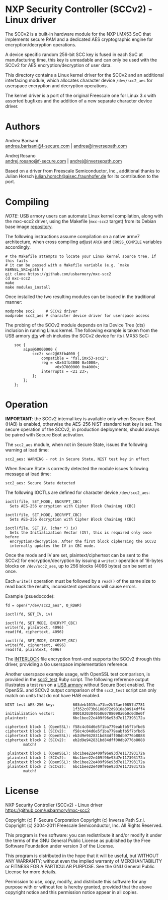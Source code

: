 NXP Security Controller (SCCv2) - Linux driver
==============================================

The SCCv2 is a built-in hardware module for the NXP i.MX53 SoC that implements
secure RAM and a dedicated AES cryptographic engine for encryption/decryption
operations.

A device specific random 256-bit SCC key is fused in each SoC at manufacturing
time, this key is unreadable and can only be used with the SCCv2 for AES
encryption/decryption of user data.

This directory contains a Linux kernel driver for the SCCv2 and an additional
interfacing module, which allocates character device `/dev/scc2_aes` for
userspace encryption and decryption operations.

The kernel driver is a port of the original Freescale one for Linux 3.x with
assorted bugfixes and the addition of a new separate character device driver.

Authors
=======

Andrea Barisani  
andrea.barisani@f-secure.com | andrea@inversepath.com  

Andrej Rosano  
andrej.rosano@f-secure.com   | andrej@inversepath.com  

Based on a driver from Freescale Semiconductor, Inc., additional thanks to
Julian Horsch <julian.horsch@aisec.fraunhofer.de> for its contribution to the
port.

Compiling
=========

*NOTE*: USB armory users can automate Linux kernel compilation, along with the
mxc-scc2 driver, using the Makefile (`mxc-scc2` target) from its Debian base image
[repository](https://github.com/usbarmory/usbarmory-debian-base_image).

The following instructions assume compilation on a native armv7 architecture,
when cross compiling adjust `ARCH` and `CROSS_COMPILE` variables accordingly.

```
# the Makefile attempts to locate your Linux kernel source tree, if this fails
# it can be passed with a Makefile variable (e.g. `make KERNEL_SRC=path`)
git clone https://github.com/usbarmory/mxc-scc2
cd mxc-scc2
make
make modules_install
```

Once installed the two resulting modules can be loaded in the traditional
manner:

```
modprobe scc2     # SCCv2 driver
modprobe scc2_aes # character device driver for userspace access
```

The probing of the SCCv2 module depends on its Device Tree (dts) inclusion in
running Linux kernel. The following example is taken from the USB armory
[dts](https://github.com/usbarmory/usbarmory/blob/master/software/kernel_conf/mark-one/imx53-usbarmory-scc2.dts)
which includes the SCCv2 device for its i.MX53 SoC:

```
	soc {
		aips@60000000 {
			scc2: scc2@63fb4000 {
				compatible = "fsl,imx53-scc2";
				reg = <0x63fb4000 0x4000>,
				      <0x07000000 0x4000>;
				interrupts = <21 23>;
			};
		};
	};
```

Operation
=========

**IMPORTANT**: the SCCv2 internal key is available only when Secure Boot (HAB)
is enabled, otherwise the AES-256 NIST standard test key is set. The secure
operation of the SCCv2, in production deployments, should always be paired with
Secure Boot activation.

The `scc2_aes` module, when not in Secure State, issues the following warning
at load time:

```
scc2_aes: WARNING - not in Secure State, NIST test key in effect
```

When Secure State is correctly detected the module issues following message at
load time:

```
scc2_aes: Secure State detected
```


The following IOCTLs are defined for character device `/dev/scc2_aes`:

```
ioctl(file, SET_MODE, ENCRYPT_CBC)
  Sets AES-256 encryption with Cipher Block Chaining (CBC)

ioctl(file, SET_MODE, DECRYPT_CBC)
  Sets AES-256 decryption with Cipher Block Chaining (CBC)

ioctl(file, SET_IV, (char *) iv)
  Sets the Initialization Vector (IV), this is required only once before
  encryption/decryption. After the first block ciphersing the SCCv2
  internally updates the IV in CBC mode.
```

Once the mode and IV are set, plaintext/ciphertext can be sent to the SCCv2 for
encryption/decryption by issuing a `write()` operation of 16-bytes blocks on
`/dev/scc2_aes`, up to 256 blocks (4096 bytes) can be sent at once.

Each `write()` operation must be followed by a `read()` of the same size to
read back the results, inconsistent operations will cause errors.

Example (psuedocode):
```
fd = open("/dev/scc2_aes", O_RDWR)

ioctl(fd, SET_IV, iv)

ioctl(fd, SET_MODE, ENCRYPT_CBC)
write(fd, plaintext, 4096)
read(fd, ciphertext, 4096)

ioctl(fd, SET_MODE, DECRYPT_CBC)
write(fd, ciphertext, 4096)
read(fd, plaintext, 4096)
```

The [INTERLOCK](https://github.com/usbarmory/interlock) file encryption
front-end supports the SCCv2 through this driver, providing a Go userspace
implementation reference.

Another userspace example usage, with OpenSSL test comparison, is provided in
the [scc2_test](https://github.com/usbarmory/mxc-scc2/blob/master/scc2_test)
Ruby script. The following reference output illustrates a test run on a
[USB armory](https://github.com/usbarmory/usbarmory) without Secure Boot enabled.
The OpenSSL and SCCv2 output comparison of the `scc2_test` script can only
match on units that do not have HAB enabled.

```
NIST test AES-256 key:        603deb1015ca71be2b73aef0857d7781
                              1f352c073b6108d72d9810a30914dff4
initialization vector:        000102030405060708090a0b0c0d0e0f
plaintext:                    6bc1bee22e409f96e93d7e117393172a

ciphertext block 1 (OpenSSL): f58c4c04d6e5f1ba779eabfb5f7bfbd6
ciphertext block 1 (SCCv2):   f58c4c04d6e5f1ba779eabfb5f7bfbd6
ciphertext block 2 (OpenSSL): eb2d9e942831bd84dff00db9776b8088
ciphertext block 2 (SCCv2):   eb2d9e942831bd84dff00db9776b8088
        match!

 plaintext block 1 (OpenSSL): 6bc1bee22e409f96e93d7e117393172a
 plaintext block 1 (SCCv2):   6bc1bee22e409f96e93d7e117393172a
 plaintext block 2 (OpenSSL): 6bc1bee22e409f96e93d7e117393172a
 plaintext block 2 (SCCv2):   6bc1bee22e409f96e93d7e117393172a
        match!
```

License
=======

NXP Security Controller (SCCv2) - Linux driver
https://github.com/usbarmory/mxc-scc2

Copyright (c) F-Secure Corporation
Copyright (c) Inverse Path S.r.l.
Copyright (c) 2004-2011 Freescale Semiconductor, Inc. All Rights Reserved.

This program is free software: you can redistribute it and/or modify it under
the terms of the GNU General Public License as published by the Free Software
Foundation under version 3 of the License.

This program is distributed in the hope that it will be useful, but WITHOUT ANY
WARRANTY; without even the implied warranty of MERCHANTABILITY or FITNESS FOR A
PARTICULAR PURPOSE. See the GNU General Public License for more details.

Permission to use, copy, modify, and distribute this software for any purpose
with or without fee is hereby granted, provided that the above copyright notice
and this permission notice appear in all copies.
